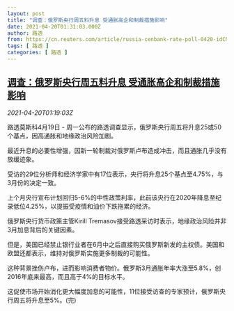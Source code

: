 ```yaml
---
layout: post
title: "调查：俄罗斯央行周五料升息 受通胀高企和制裁措施影响"
date: 2021-04-20T01:31:03.000Z
author: 路透
from: https://cn.reuters.com/article/russia-cenbank-rate-poll-0420-idCNKBS2C7045
tags: [ 路透 ]
categories: [ 路透 ]
---
```

<!--1618882263000-->
[调查：俄罗斯央行周五料升息 受通胀高企和制裁措施影响](https://cn.reuters.com/article/russia-cenbank-rate-poll-0420-idCNKBS2C7045)
------

<div>
<div><i>2021-04-20T01:19:03Z</i></div><p>路透莫斯科4月19日 - 周一公布的路透调查显示，俄罗斯央行周五将升息25或50个基点，因高通胀和地缘政治风险加剧。</p><p>最近升息的必要性增强，因新一轮制裁对俄罗斯卢布造成冲击，而且通胀几乎没有放缓迹象。</p><p>受访的29位分析师和经济学家中有17位表示，央行将升息25个基点至4.75%，与3月份的决定一致。</p><p>上个月央行宣布计划回归5-6%的中性政策利率，此前该央行在2020年降息至纪录低位4.25%，以提振受疫情和油价下跌拖累的经济。</p><p>俄罗斯央行货币政策主管Kirill Tremasov接受路透采访时表示，地缘政治风险并非3月加息背后的关键因素。</p><p>但是，美国已经禁止银行业者在6月中之后直接购买俄罗斯新发的主权债。美国和欧盟还都表示，维持对俄罗斯实施更多制裁的可能性。</p><p>这种背景挫伤卢布，进而影响消费者物价。俄罗斯3月通胀年率大涨至5.8%，创2016年底来最高，而且高于4%的目标水平。</p><p>这促使市场开始消化更大幅度加息的可能性，11位接受访查的专家预计，俄罗斯央行周五将升息至5%。(完)</p>
</div>
